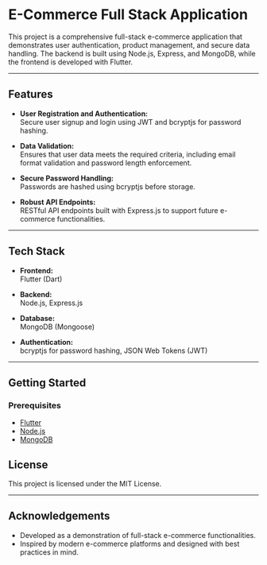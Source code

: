 # E-Commerce Full Stack Application

This project is a comprehensive full-stack e-commerce application that demonstrates user authentication, product management, and secure data handling. The backend is built using Node.js, Express, and MongoDB, while the frontend is developed with Flutter. 

---

## Features

- **User Registration and Authentication:**  
  Secure user signup and login using JWT and bcryptjs for password hashing.

- **Data Validation:**  
  Ensures that user data meets the required criteria, including email format validation and password length enforcement.

- **Secure Password Handling:**  
  Passwords are hashed using bcryptjs before storage.

- **Robust API Endpoints:**  
  RESTful API endpoints built with Express.js to support future e-commerce functionalities.

---

## Tech Stack

- **Frontend:**  
  Flutter (Dart)

- **Backend:**  
  Node.js, Express.js

- **Database:**  
  MongoDB (Mongoose)

- **Authentication:**  
  bcryptjs for password hashing, JSON Web Tokens (JWT)

---

## Getting Started

### Prerequisites

- [Flutter](https://flutter.dev/docs/get-started/install)
- [Node.js](https://nodejs.org/)
- [MongoDB](https://www.mongodb.com/try/download/community)


## License

This project is licensed under the MIT License.

---

## Acknowledgements

- Developed as a demonstration of full-stack e-commerce functionalities.
- Inspired by modern e-commerce platforms and designed with best practices in mind.
